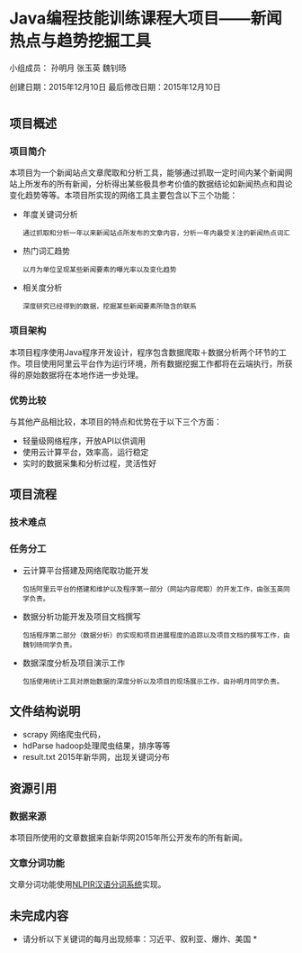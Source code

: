 # Java编程技能训练课程大项目——新闻热点与趋势挖掘工具

小组成员： 孙明月 张玉英 魏钊旸

创建日期：2015年12月10日  最后修改日期：2015年12月10日

#

## 项目概述

### 项目简介

本项目为一个新闻站点文章爬取和分析工具，能够通过抓取一定时间内某个新闻网站上所发布的所有新闻，分析得出某些极具参考价值的数据结论如新闻热点和舆论变化趋势等等。本项目所实现的网络工具主要包含以下三个功能：

* 年度关键词分析

      通过抓取和分析一年以来新闻站点所发布的文章内容，分析一年内最受关注的新闻热点词汇

* 热门词汇趋势

      以月为单位呈现某些新闻要素的曝光率以及变化趋势

* 相关度分析

      深度研究已经得到的数据，挖掘某些新闻要素所隐含的联系

### 项目架构

本项目程序使用Java程序开发设计，程序包含数据爬取＋数据分析两个环节的工作。项目使用阿里云平台作为运行环境，所有数据挖掘工作都将在云端执行，所获得的原始数据将在本地作进一步处理。

### 优势比较 

与其他产品相比较，本项目的特点和优势在于以下三个方面：

* 轻量级网络程序，开放API以供调用
* 使用云计算平台，效率高，运行稳定
* 实时的数据采集和分析过程，灵活性好

## 项目流程

### 技术难点

### 任务分工

* 云计算平台搭建及网络爬取功能开发

      包括阿里云平台的搭建和维护以及程序第一部分（网站内容爬取）的开发工作，由张玉英同学负责。

* 数据分析功能开发及项目文档撰写

      包括程序第二部分（数据分析）的实现和项目进展程度的追踪以及项目文档的撰写工作，由魏钊旸同学负责。

* 数据深度分析及项目演示工作

      包括使用统计工具对原始数据的深度分析以及项目的现场展示工作，由孙明月同学负责。
      
## 文件结构说明

* scrapy   网络爬虫代码，
* hdParse hadoop处理爬虫结果，排序等等
* result.txt   2015年新华网，出现关键词分布

## 资源引用

### 数据来源

本项目所使用的文章数据来自新华网2015年所公开发布的所有新闻。

### 文章分词功能

文章分词功能使用[NLPIR汉语分词系统](http://ictclas.nlpir.org/newsdownloads?DocId=389)实现。


## 未完成内容

* 请分析以下关键词的每月出现频率：习近平、叙利亚、爆炸、美国 *


      
